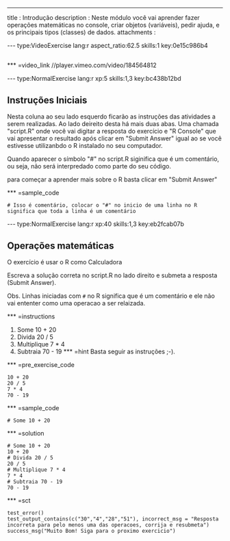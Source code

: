 ---
title       : Introdução
description : Neste módulo você vai aprender fazer operações matemáticas no console, criar objetos (variáveis), pedir ajuda, e os principais tipos (classes) de dados.
attachments :


--- type:VideoExercise lang:r aspect_ratio:62.5 skills:1 key:0e15c986b4
##

*** =video_link
//player.vimeo.com/video/184564812



--- type:NormalExercise lang:r xp:5 skills:1,3 key:bc438b12bd
## Instruções Iniciais

Nesta coluna ao seu lado esquerdo ficarão as instruções das atividades a serem realizadas. Ao lado deireito desta há mais duas abas. Uma chamada "script.R" onde você vai digitar a resposta do exercício e "R Console" que vai apresentar o resultado após clicar em "Submit Answer" igual ao se você estivesse utilizanbdo o R instalado no seu computador.

Quando aparecer o símbolo "#" no script.R siginifica que é um comentário, ou seja, não será interpredado como parte do seu código.

para começar a aprender mais sobre o R basta clicar em "Submit Answer"

*** =sample_code
  ```{r}
  # Isso é comentário, colocar o "#" no inicio de uma linha no R significa que toda a linha é um comentário
  ```
  
--- type:NormalExercise lang:r xp:40 skills:1,3 key:eb2fcab07b
## Operações matemáticas

O exercício é usar o R como Calculadora 

Escreva a solução correta no script.R no lado direito e submeta a resposta (Submit Answer).

Obs. Linhas iniciadas com `#` no R significa que é um comentário e ele não vai ententer como uma operacao a ser relaizada.

*** =instructions
1.  Some 10 + 20
2.  Divida 20 / 5
3.  Multiplique 7 * 4
4.  Subtraia 70 - 19
*** =hint
Basta seguir as instruções ;-).

 *** =pre_exercise_code
  ```{r}
  10 + 20
  20 / 5
  7 * 4
  70 - 19
  ```
  
  *** =sample_code
  ```{r}
  # Some 10 + 20
  ```
  
  *** =solution
  ```{r}
  # Some 10 + 20
  10 + 20
  # Divida 20 / 5
  20 / 5
  # Multiplique 7 * 4
  7 * 4
  # Subtraia 70 - 19
  70 - 19
  ```
  
  *** =sct
  ```{r}
  test_error()
  test_output_contains(c("30","4","28","51"), incorrect_msg = "Resposta incorreta para pelo menos uma das operacoes, corrija e resubmeta")
  success_msg("Muito Bom! Siga para o proximo exercicio")
  ```
  
